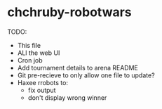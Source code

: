 chchruby-robotwars
==================

TODO:
  - This file
  - ALl the web UI
  - Cron job
  - Add tournament details to arena README
  - Git pre-recieve to only allow one file to update?
  - Haxee rrobots to:
      - fix output
      - don't display wrong winner